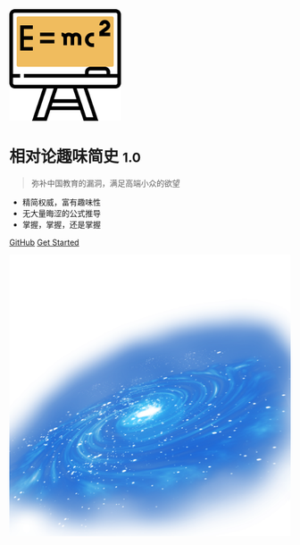 <img src="imgs/physics.svg"  alt="logo" width=200 />

# 相对论趣味简史 <small>1.0</small>

> 弥补中国教育的漏洞，满足高端小众的欲望

- 精简权威，富有趣味性
- 无大量晦涩的公式推导
- 掌握，掌握，还是掌握

[GitHub](https://github.com/KnowledgeTimeline/TheoryOfRelativity/)
[Get Started](/)

![bg](imgs/space2.png)
